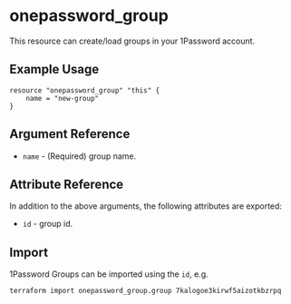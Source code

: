 # onepassword_group

This resource can create/load groups in your 1Password account.

## Example Usage

```hcl
resource "onepassword_group" "this" {
    name = "new-group"
}
```

## Argument Reference

* `name` - (Required) group name.

## Attribute Reference

In addition to the above arguments, the following attributes are exported:

* `id` - group id.

## Import

1Password Groups can be imported using the `id`, e.g.

```
terraform import onepassword_group.group 7kalogoe3kirwf5aizotkbzrpq
```
